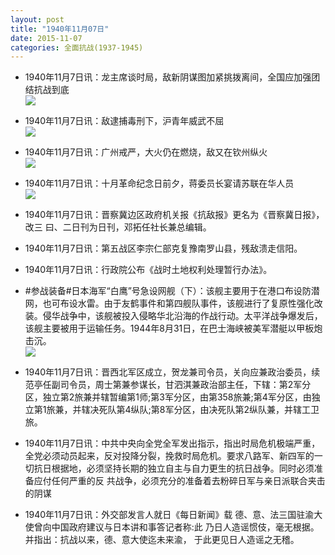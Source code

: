 ```yaml
---
layout: post
title: "1940年11月07日"
date: 2015-11-07
categories: 全面抗战(1937-1945)
---
```


<meta name="referrer" content="no-referrer" />

- 1940年11月7日讯：龙主席谈时局，敌新阴谋图加紧挑拨离间，全国应加强团结抗战到底 <br/><img src="https://ww3.sinaimg.cn/large/aca367d8jw1exstwnzmv7j20ok0hcn0u.jpg" />

- 1940年11月7日讯：敌逮捕毒刑下，沪青年威武不屈 <br/><img src="https://ww2.sinaimg.cn/large/aca367d8jw1exss6a6uuoj20c80b7gmo.jpg" />

- 1940年11月7日讯：广州戒严，大火仍在燃烧，敌又在钦州纵火 <br/><img src="https://ww1.sinaimg.cn/large/aca367d8jw1exsqfrlasdj20az0jy0uk.jpg" />

- 1940年11月7日讯：十月革命纪念日前夕，蒋委员长宴请苏联在华人员 <br/><img src="https://ww3.sinaimg.cn/large/aca367d8jw1exsoq6tznpj20er0gv40p.jpg" />

- 1940年11月7日讯：晋察冀边区政府机关报《抗敌报》更名为《晋察冀日报》，改三 曰、二日刊为日刊，邓拓任社长兼总编辑。 

- 1940年11月7日讯：第五战区李宗仁部克复豫南罗山县，残敌溃走信阳。 

- 1940年11月7日讯：行政院公布《战时土地权利处理暂行办法》。 

- #参战装备#日本海军“白鹰”号急设网舰（下）：该舰主要用于在港口布设防潜网，也可布设水雷。由于友鹤事件和第四舰队事件，该舰进行了复原性强化改装。侵华战争中，该舰被投入侵略华北沿海的作战行动。太平洋战争爆发后，该舰主要被用于运输任务。1944年8月31日，在巴士海峡被美军潜艇以甲板炮击沉。 <br/><img src="https://ww4.sinaimg.cn/large/aca367d8jw1exs6i77qi9j20db0h2mzf.jpg" />

- 1940年11月7日讯：晋西北军区成立，贺龙兼司令员，关向应兼政治委员，续范亭任副司令员，周士第兼参谋长，甘泗淇兼政治部主任，下辖：第2军分区，独立第2旅兼并辖暂编第1师;第3军分区，由第358旅兼;第4军分区，由独立第1旅兼，并辖决死队第4纵队;第8军分区，由决死队第2纵队兼，并辖工卫旅。 

- 1940年11月7日讯：中共中央向全党全军发出指示，指出时局危机极端严重，全党必须动员起来，反对投降分裂，挽救时局危机。要求八路军、新四军的一切抗日根据地，必须坚持长期的独立自主与自力更生的抗日战争。同时必须准备应付任何严重的反 共战争，必须充分的准备着去粉碎日军与亲日派联合夹击的阴谋 

- 1940年11月7日讯：外交部发言人就日《每日新闻》载 德、意、法三国驻渝大使曾向中国政府建议与日本讲和事答记者称:此 乃日人造谣惯伎，毫无根据。并指出：抗战以来，德、意大使迄未来渝， 于此更见日人造谣之无稽。 

